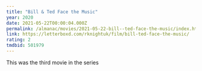 ```yaml
---
title: "Bill & Ted Face the Music"
year: 2020
date: 2021-05-22T00:00:04.000Z
permalink: /almanac/movies/2021-05-22-bill--ted-face-the-music/index.html
link: https://letterboxd.com/rknightuk/film/bill-ted-face-the-music/
rating: 2
tmdbid: 501979
---
```


This was the third movie in the series